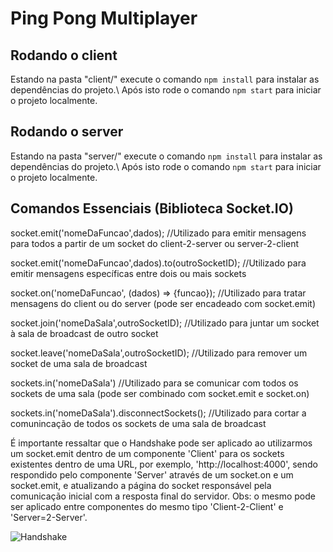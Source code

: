 # Ping Pong Multiplayer

## Rodando o client

Estando na pasta "client/" execute o comando `npm install` para instalar as dependências do projeto.\ 
Após isto rode o comando `npm start` para iniciar o projeto localmente.

## Rodando o server

Estando na pasta "server/" execute o comando `npm install` para instalar as dependências do projeto.\ 
Após isto rode o comando `npm start` para iniciar o projeto localmente.

## Comandos Essenciais (Biblioteca Socket.IO)

socket.emit('nomeDaFuncao',dados); //Utilizado para emitir mensagens para todos a partir de um socket do client-2-server ou server-2-client

socket.emit('nomeDaFuncao',dados).to(outroSocketID); //Utilizado para emitir mensagens específicas entre dois ou mais sockets

socket.on('nomeDaFuncao', (dados) => {funcao}); //Utilizado para tratar mensagens do client ou do server (pode ser encadeado com socket.emit)

socket.join('nomeDaSala',outroSocketID); //Utilizado para juntar um socket à sala de broadcast de outro socket

socket.leave('nomeDaSala',outroSocketID); //Utilizado para remover um socket de uma sala de broadcast

sockets.in('nomeDaSala') //Utilizado para se comunicar com todos os sockets de uma sala (pode ser combinado com socket.emit e socket.on)

sockets.in('nomeDaSala').disconnectSockets(); //Utilizado para cortar a comunincação de todos os sockets de uma sala de broadcast

É importante ressaltar que o Handshake pode ser aplicado ao utilizarmos um socket.emit dentro de um componente 'Client' para os sockets existentes dentro de uma URL, por exemplo, 'http://localhost:4000', sendo respondido pelo componente 'Server' através de um socket.on e um socket.emit, e atualizando a página do socket responsável pela comunicação inicial com a resposta final do servidor. Obs: o mesmo pode ser aplicado entre componentes do mesmo tipo 'Client-2-Client' e 'Server=2-Server'.

![Handshake](https://user-images.githubusercontent.com/89958956/231743908-1da1b25c-de94-447d-a70f-303e3c243852.png)
